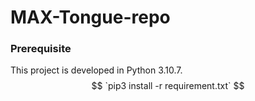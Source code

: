 # MAX-Tongue-repo
### Prerequisite
This project is developed in Python 3.10.7.
$$ `pip3 install -r requirement.txt` $$